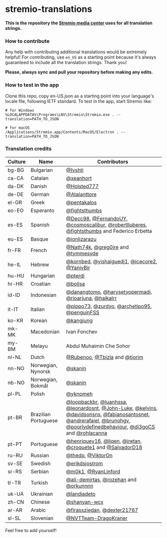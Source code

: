 # stremio-translations

**This is the repository the [Stremio media center](https://www.stremio.com/) uses for all translation strings.**

### How to contribute

Any help with contributing additional translations would be extremely helpful!
For contributing, use `en_US` as a starting point because it's always
guaranteed to include all the translation strings.
Thank you!

**Please, always sync and pull your repository before making any edits.**

### How to test in the app

Clone this repo, copy en-US.json as a starting point into your language's
locale file, following IETF standard. To test in the app, start Stremio like:

```
# for Windows
%LOCALAPPDATA%\Programs\LNV\Stremio\Stremio.exe . --translation=PATH_TO_JSON

# for macOS
/Applications/Stremio.app/Contents/MacOS/Electron . --translation=PATH_TO_JSON
```

### Translation credits

| Culture | Name                 | Contributors                                                                                                                                                                                                                                                                                                                                                                                                                                                                                              |
| ------- | -------------------- | --------------------------------------------------------------------------------------------------------------------------------------------------------------------------------------------------------------------------------------------------------------------------------------------------------------------------------------------------------------------------------------------------------------------------------------------------------------------------------------------------------- |
| bg-BG   | Bulgarian            | [@Ivshti](https://github.com/Ivshti)                                                                                                                                                                                                                                                                                                                                                                                                                                                                      |
| ca-CA   | Catalan              | [@xeanhort](https://github.com/xeanhort)                                                                                                                                                                                                                                                                                                                                                                                                                                                                  |
| da-DK   | Danish               | [@Holsted777](https://github.com/Holsted777)                                                                                                                                                                                                                                                                                                                                                                                                                                                              |
| de-DE   | German               | [@Atalanttore](https://github.com/Atalanttore)                                                                                                                                                                                                                                                                                                                                                                                                                                                            |
| el-GR   | Greek                | [@pentakalos](https://github.com/pentakalos)                                                                                                                                                                                                                                                                                                                                                                                                                                                              |
| eo-EO   | Esperanto            | [@fightsthumbs](https://github.com/fightsthumbs)                                                                                                                                                                                                                                                                                                                                                                                                                                                          |
| es-ES   | Spanish              | [@Decc98](https://github.com/Decc98), [@FernandoUY](https://github.com/FernandoUY), [@cosmoscalibur](https://github.com/cosmoscalibur), [@robertlluberes](https://github.com/robertlluberes), [@fightsthumbs](https://github.com/fightsthumbs) and Federico Erbetta                                                                                                                                                                                                    |
| eu-ES   | Basque               | [@ionlizarazu](https://github.com/ionlizarazu)                                                                                                                                                                                                                                                                                  |
| fr-FR   | French               | [@Nath74k](https://github.com/Nath74k), [@greg0ire](https://github.com/greg0ire) and [@tymmesyde](https://github.com/tymmesyde)                                                                                                                                                                                                                                                                                                                                                                          |
| he-IL   | Hebrew               | [@kornbed](https://github.com/kornbed), [@yishaiguedj1](https://github.com/yishaiguedj1), [@icecore2](https://github.com/icecore2), [@YanivBir](https://github.com/YanivBir)                                                                                                                                                                                                                                                                                                                          |
| hu-HU   | Hungarian            | [@pterdi](https://github.com/pterdi)                                                                                                                                                                                                                                                                                                                                                                                                                                                                      |
| hr-HR   | Croatian             | [@boljsa](https://github.com/boljsa)                                                                                                                                                                                                                                                                                                                                                                                                                                                                      |
| id-ID   | Indonesian           | [@danangtomo](https://github.com/danangtomo), [@harysetyopermadi](https://github.com/Harysetyopermadi), [@rioarjuna](https://github.com/Rarj), [@haikalrr](https://github.com/haikalrr)                                                                                                                                                                                                                                                                                                                                                                                                                                                            |
| it-IT   | Italian              | [@pippo73](https://github.com/pippo73), [@zurdyo](https://github.com/zurdyo), [@archetipo95](https://github.com/archetipo95), [@penguinFSS](https://github.com/penguinFSS)                                                                                                                                                                                                                                                                                                                      |
| ko-KR   | Korean               | [@kangjung](https://github.com/kangjung)                                                                                                                                                                                                                                                                                                                                                                                                                                                                  |
| mk-MK   | Macedonian           | Ivan Fonchev                                                                                                                                                                                                                                                                                                                                                                                                                                                                                              |
| my-BM   | Melayu               | Abdul Muhaimin Che Sohor                                                                                                                                                                                                                                                                                                                                                                                                                                                                                  |
| nl-NL   | Dutch                | [@Rubenoo](https://github.com/Rubenoo), [@Tbizla](https://github.com/Tbizla) and [@tjorim](https://github.com/tjorim)                                                                                                                                                                                                                                                                                                                                                                                     |
| nn-NO   | Norwegian, Nynorsk   | [@skanin](https://github.com/skanin)                                                                                                                                                                                                                                                                                                                                                                                                                                                                      |
| nb-NO   | Norwegian, Bokmål    | [@skanin](https://github.com/skanin)                                                                                                                                                                                                                                                                                                                                                                                                                                                                      |
| pl-PL   | Polish               | [@yknomeh](https://github.com/yknomeh)                                                                                                                                                                                                                                                                                                                                                                                                                                                                    |
| pt-BR   | Brazilian Portuguese | [@loopbackbr](https://github.com/loopbackbr), [@luanhssa](https://github.com/luanhssa), [@leonardosnt](https://github.com/leonardosnt), [@John-Luke](https://github.com/John-Luke), [@kelvins](https://github.com/kelvins), [@davidsonsns](https://github.com/davidsonsns), [@fabianosantosnet](https://github.com/fabianosantosnet), [@andrerafaiel](https://github.com/andrerafaiel), [@brunohgv](https://github.com/brunohgv), [@poorlydefinedbehaviour](https://github.com/poorlydefinedbehaviour), [@di3goCS](https://github.com/di3goCS) and [@rohlacanna](https://github.com/rohlacanna)
| pt-PT   | Portuguese           | [@henriquev16](https://github.com/henriquev16), [@liqen](https://github.com/liqen), [@iretan](https://github.com/iretan), [@croquete1](https://github.com/croquete1) and [@SalvadorD18](https://github.com/SalvadorD18)                                                                                                                                                                                                                                                                                  |
| ru-RU   | Russian              | [@thedp](https://github.com/thedp), [@ViktorOn](https://github.com/viktoron)                                                                                                                                                                                                                                                                                                                                                                                                                              |
| sv-SE   | Swedish              | [@erikdsjostrom](https://github.com/erikdsjostrom)                                                                                                                                                                                                                                                                                                                                                                                                                                                        |
| sr-RS   | Serbian              | [@m0k1](https://github.com/m0k1), [@RyanLinford](https://github.com/RyanLinford)                                                                                                                                                                                                                                                                                                                                                                                                                          |
| tr-TR   | Turkish              | [@ali-demirtas](https://github.com/ali-demirtas), [@rozehan](https://github.com/rozehan) and [@orkunnnn](https://github.com/orkunnnn)                                                      
| uk-UA   | Ukrainian            | [@landiadeto](https://github.com/landiadeto)
| zh-CN   | Chinese              | [@shanyan-wcx](https://github.com/shanyan-wcx)    
| ar-AR   | Arabic               | [@firassziedan](https://github.com/firassziedan), [@dexter21767](https://github.com/dexter21767)
| sl-SL   | Slovenian            | [@NVTTeam-DragoKraner](https://github.com/NVTTeam)


Feel free to add yourself!
